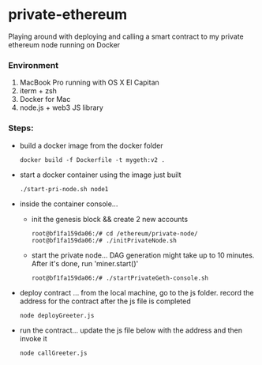 # private-ethereum

Playing around with deploying and calling a smart contract to my private ethereum node running on Docker

### Environment
1. MacBook Pro running with OS X El Capitan
2. iterm + zsh 
3. Docker for Mac
4. node.js + web3 JS library

### Steps:
- build a docker image from the docker folder 
  ```
  docker build -f Dockerfile -t mygeth:v2 .
  ```

- start a docker container using the image just built
  ```
  ./start-pri-node.sh node1
  ```

- inside the container console... 
  - init the genesis block && create 2 new accounts
    ```
    root@bf1fa159da06:/# cd /ethereum/private-node/
    root@bf1fa159da06:/# ./initPrivateNode.sh
    ```
    
  - start the private node... DAG generation might take up to 10 minutes. After it's done, run 'miner.start()'
    ```
    root@bf1fa159da06:/# ./startPrivateGeth-console.sh
    ```

- deploy contract ... from the local machine, go to the js folder. record the address for the contract after the js file is completed
  ```
  node deployGreeter.js
  ```

- run the contract... update the js file below with the address and then invoke it
  ```
  node callGreeter.js
  ```

